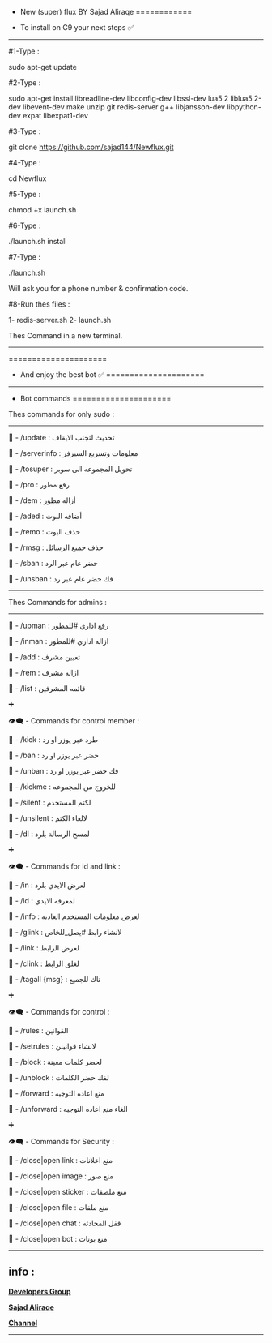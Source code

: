 - New (super) flux BY Sajad Aliraqe
============

- To install on C9 your next steps ✅
-----------

#1-Type :

sudo apt-get update

#2-Type :

sudo apt-get install libreadline-dev libconfig-dev libssl-dev lua5.2 liblua5.2-dev libevent-dev make unzip git redis-server g++ libjansson-dev libpython-dev expat libexpat1-dev

#3-Type :

git clone https://github.com/sajad144/Newflux.git

#4-Type :

cd Newflux

#5-Type :

chmod +x launch.sh

#6-Type :

./launch.sh install

#7-Type :

./launch.sh 

Will ask you for a phone number & confirmation code. 

#8-Run thes files :

1- redis-server.sh 
2- launch.sh

Thes Command in a new terminal.

-----------------

=====================
- And enjoy the best bot ✅
=====================

-----------------

- Bot commands
=====================

Thes commands for only sudo :

--------------------

🌟 - /update : تحديث لتجنب الايقاف

🌟 - /serverinfo : معلومات وتسريع السيرفر

🌟 - /tosuper : تحويل المجموعه الى سوبر

🌟 - /pro : رفع مطور

🌟 - /dem : أزاله مطور

🌟 - /aded : أضافه البوت

🌟 - /remo : حذف البوت

🌟 - /rmsg : حذف جميع الرسائل 

🌟 - /sban : حضر عام عبر الرد

🌟 - /unsban : فك حضر عام عبر رد

---------------------

Thes Commands for admins :

---------------------


💭 - /upman : رفع اداري #للمطور

💭 - /inman : ازاله اداري #للمطور

💭 - /add : تعيين مشرف

💭 - /rem : ازاله مشرف

💭 - /list : قائمه المشرفين 


➕

👁‍🗨 - Commands for control member :

💭 - /kick : طرد عبر يوزر او رد

💭 - /ban : حضر عبر يوزر او رد

💭 - /unban : فك حضر عبر يوزر او رد

💭 - /kickme : للخروج من المجموعه

💭 - /silent : لكتم المستخدم

💭 - /unsilent : لالغاء الكتم

💭 - /dl : لمسح الرسالة بلرد


➕

👁‍🗨 - Commands for id and link :

💭 - /in : لعرض الايدي بلرد

💭 - /id : لمعرفه الايدي

💭 - /info : لعرض معلومات المستخدم العاديه

💭 - /glink : لانشاء رابط #يصل_للخاص

💭 - /link : لعرض الرابط

💭 - /clink : لغلق الرابط

💭 - /tagall {msg} : تاك للجميع


➕

👁‍🗨 - Commands for control :

💭 - /rules : القوانين

💭 - /setrules : لانشاء قوانينن

💭 - /block : لحضر كلمات معينة

💭 - /unblock : لفك حضر الكلمات

💭 - /forward : منع اعاده التوجيه

💭 - /unforward : الغاء منع اعاده التوجيه


➕

👁‍🗨 - Commands for Security :

💭 - /close|open link : منع اعلانات

💭 - /close|open image : منع صور

💭 - /close|open sticker : منع ملصقات

💭 - /close|open file  : منع ملفات

💭 - /close|open chat : قفل المحادثه

💭 - /close|open bot : منع بوتات


--------
info :
--------

[**Developers Group**](https://telegram.me/joinchat/Csb3vT-OnpRoZ3YzceYN2Q)

**[Sajad Aliraqe](https://telegram.me/SasO_0)**

**[Channel](https://telegram.me/Helper12)**

-----------
